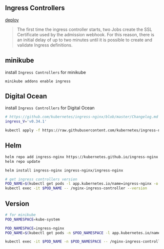 ## Ingress Controllers
[deploy](https://kubernetes.github.io/ingress-nginx/deploy)

> The first time the ingress controller starts, two Jobs create 
> the SSL Certificate used by the admission webhook. For this reason, 
> there is an initial delay of up to two minutes until it is possible 
> to create and validate Ingress definitions.


## minikube
install `Ingress Controllers` for minikube
```text
minikube addons enable ingress
```


## Digital Ocean
install `Ingress Controllers` for Digital Ocean
```bash
# https://github.com/kubernetes/ingress-nginx/blob/master/Changelog.md
ingress_V='v0.34.1'

kubectl apply -f https://raw.githubusercontent.com/kubernetes/ingress-nginx/controller-$ingress_V/deploy/static/provider/do/deploy.yaml
```


## Helm
```bash
helm repo add ingress-nginx https://kubernetes.github.io/ingress-nginx
helm repo update

helm install ingress-nginx ingress-nginx/ingress-nginx

# get ingress controllers version
POD_NAME=$(kubectl get pods -l app.kubernetes.io/name=ingress-nginx -o jsonpath='{.items[0].metadata.name}')
kubectl exec -it $POD_NAME -- /nginx-ingress-controller --version
```


## Version
```bash
# for minikube
POD_NAMESPACE=kube-system

POD_NAMESPACE=ingress-nginx
POD_NAME=$(kubectl get pods -n $POD_NAMESPACE -l app.kubernetes.io/name=ingress-nginx --field-selector=status.phase=Running -o jsonpath='{.items[0].metadata.name}')

kubectl exec -it $POD_NAME -n $POD_NAMESPACE -- /nginx-ingress-controller --version
```

